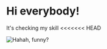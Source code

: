 # Hi everybody!

It's checking my skill 
<<<<<<< HEAD

![Hahah, funny?](https://memepedia.ru/wp-content/uploads/2018/08/wo6cxxstlzc-768x597.jpg)